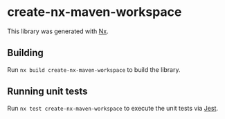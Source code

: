 # create-nx-maven-workspace

This library was generated with [Nx](https://nx.dev).

## Building

Run `nx build create-nx-maven-workspace` to build the library.

## Running unit tests

Run `nx test create-nx-maven-workspace` to execute the unit tests via [Jest](https://jestjs.io).
